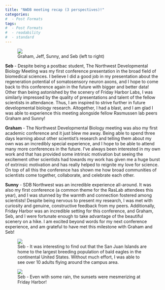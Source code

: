 ```yaml
---
title: "NWDB meeting recap (3 perspectives)!"
categories:
#  - Post Formats
tags:
#  - Post Formats
#  - readability
#  - standard
---
```

<figure>
    <img src="{{site.url}}/assets/images/2025-nwdb-group.jpg" class="align-center">
    <figcaption>Graham, Jeff, Sunny, and Seb (left to right)</figcaption>
</figure>

**Seb** - Despite being a postbac student, The Northwest Developmental Biology Meeting was my first conference presentation in the broad field of biomedical sciences. I believe I did a good job in my presentation about the regeneration potential of somatosensory neuron axons, and I hope to come back to this conference again in the future with bigger and better data! Other than being astonished by the scenery of Friday Harbor Labs, I was similarly impressed by the quality of presentations and talent of the fellow scientists in attendance. Thus, I am inspired to strive further in future developmental biology research. Altogether, I had a blast, and I am glad I was able to experience this meeting alongside fellow Rasmussen lab peers Graham and Sunny! 

**Graham** - The Northwest Developmental Biology meeting was also my first academic conference and it just blew me away. Being able to spend three days learning about other scientist’s research and telling them about my own was an incredibly special experience, and I hope to be able to attend many more conferences in the future. I’ve always been interested in my own work and that has provided some intrinsic motivation but seeing the excitement other scientists had towards my work has given me a huge burst of extrinsic motivation and has really helped to reignite my love for science. On top of all this the conference has shown me how broad communities of scientists come together, collaborate, and celebrate each other. 

**Sunny** - SDB Northwest was an incredible experience all-around. It was also my first conference (a common theme for the RasLab attendees this year), and I was stunned by the warmth and connection fostered among scientists! Despite being nervous to present my research, I was met with curiosity and genuine, constructive feedback from my peers. Additionally, Friday Harbor was an incredible setting for this conference, and Graham, Seb, and I were fortunate enough to take advantage of the beautiful scenery on a hike. I am excited beyond words for my next conference experience, and am grateful to have met this milestone with Graham and Seb!

<figure>
    <img src="{{site.url}}/assets/images/2025-nwdb-bald-eagle.jpg" class="align-center">
    <figcaption>Seb - It was interesting to find out that the San Juan Islands are home to the largest breeding population of bald eagles in the continental United States. Without much effort, I was able to see over 10 adults flying around the campus area.</figcaption>
</figure>

<figure>
    <img src="{{site.url}}/assets/images/2025-nwdb-sunset.jpg" class="align-center">
    <figcaption>Seb - Even with some rain, the sunsets were mesmerizing at Friday Harbor!</figcaption>
</figure>